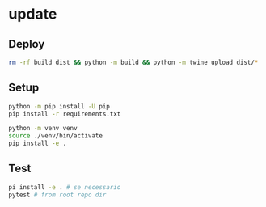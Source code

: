 # update

## Deploy

```bash
rm -rf build dist && python -m build && python -m twine upload dist/*
```

## Setup

```bash
python -m pip install -U pip
pip install -r requirements.txt

python -m venv venv
source ./venv/bin/activate
pip install -e .
```

## Test

```bash
pi install -e . # se necessario
pytest # from root repo dir
```
